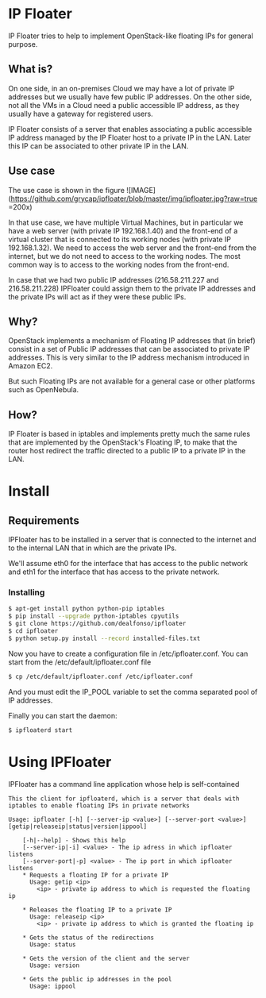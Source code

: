 # IP Floater
IP Floater tries to help to implement OpenStack-like floating IPs for general purpose.

## What is?
On one side, in an on-premises Cloud we may have a lot of private IP addresses but we usually have few public IP addresses. On the other side, not all the VMs in a Cloud need a public accessible IP address, as they usually have a gateway for registered users.

IP Floater consists of a server that enables associating a public accessible IP address managed by the IP Floater host to a private IP in the LAN. Later this IP can be associated to other private IP in the LAN.

## Use case
The use case is shown in the figure
![IMAGE](https://github.com/grycap/ipfloater/blob/master/img/ipfloater.jpg?raw=true =200x)

In that use case, we have multiple Virtual Machines, but in particular we have a web server (with private IP 192.168.1.40) and the front-end of a virtual cluster that is connected to its working nodes (with private IP 192.168.1.32). We need to access the web server and the front-end from the internet, but we do not need to access to the working nodes. The most common way is to access to the working nodes from the front-end.

In case that we had two public IP addresses (216.58.211.227 and 216.58.211.228) IPFloater could assign them to the private IP addresses and the private IPs will act as if they were these public IPs.

## Why?
OpenStack implements a mechanism of Floating IP addresses that (in brief) consist in a set of Public IP addresses that can be associated to private IP addresses. This is very similar to the IP address mechanism introduced in Amazon EC2.

But such Floating IPs are not available for a general case or other platforms such as OpenNebula.
## How?
IP Floater is based in iptables and implements pretty much the same rules that are implemented by the OpenStack's Floating IP, to make that the router host redirect the traffic directed to a public IP to a private IP in the LAN.

# Install

## Requirements
IPFloater has to be installed in a server that is connected to the internet and to the internal LAN that in which are the private IPs.

We'll assume eth0 for the interface that has access to the public network and eth1 for the interface that has access to the private network.

### Installing

```bash
$ apt-get install python python-pip iptables
$ pip install --upgrade python-iptables cpyutils
$ git clone https://github.com/dealfonso/ipfloater
$ cd ipfloater
$ python setup.py install --record installed-files.txt
```

Now you have to create a configuration file in /etc/ipfloater.conf. You can start from the /etc/default/ipfloater.conf file

```bash
$ cp /etc/default/ipfloater.conf /etc/ipfloater.conf
```

And you must edit the IP_POOL variable to set the comma separated pool of IP addresses.

Finally you can start the daemon:
```bash
$ ipfloaterd start
```
# Using IPFloater

IPFloater has a command line application whose help is self-contained
```
This the client for ipfloaterd, which is a server that deals with iptables to enable floating IPs in private networks

Usage: ipfloater [-h] [--server-ip <value>] [--server-port <value>] [getip|releaseip|status|version|ippool]

	[-h|--help] - Shows this help
	[--server-ip|-i] <value> - The ip adress in which ipfloater listens
	[--server-port|-p] <value> - The ip port in which ipfloater listens
	* Requests a floating IP for a private IP
	  Usage: getip <ip>
		<ip> - private ip address to which is requested the floating ip

	* Releases the floating IP to a private IP
	  Usage: releaseip <ip>
		<ip> - private ip address to which is granted the floating ip

	* Gets the status of the redirections
	  Usage: status 

	* Gets the version of the client and the server
	  Usage: version 

	* Gets the public ip addresses in the pool
	  Usage: ippool 
```
